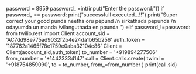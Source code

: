 password = 8959
password_ =int(input("Enter the password:"))
if password_ == password:
    print("successfull executed...!!")
    print("Super correct your good punda neetha oru pepund /n sirkathada pepunda /n odayumda un manda /vilanguthada en ppunda ")
elif password_!=password:
    from twilio.rest import Client
    account_sid = 'AC7dd98e775ad9032f2b4e24da1b65b256'
    auth_token = '187762a1465f78e1759e0aba32104c86'
    Client = Client(account_sid,auth_token)
    to_number = '+919894277506'
    from_number = '+14423334147'
    call = Client.calls.create(
        twiml = '<Response><Dial>+918754859090</Response></Dial>',
        to = to_number,
        from_=from_number
    )
    print(call.sid)
